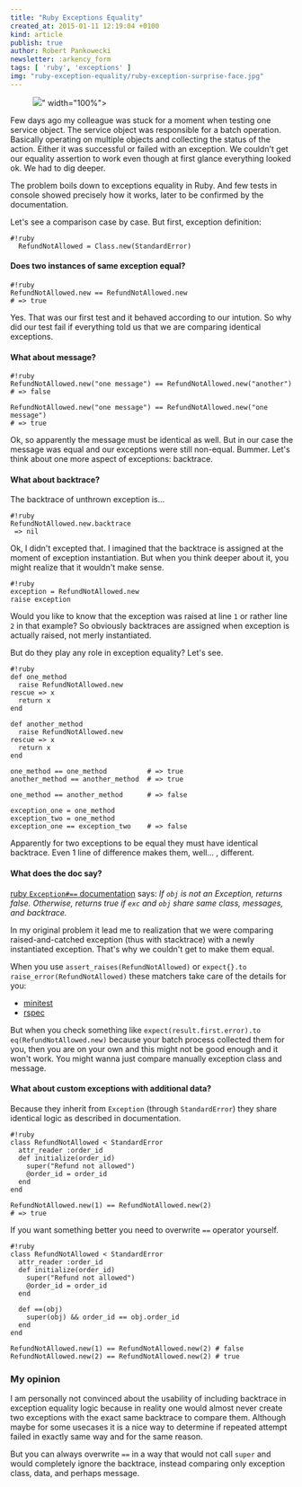 ```yaml
---
title: "Ruby Exceptions Equality"
created_at: 2015-01-11 12:19:04 +0100
kind: article
publish: true
author: Robert Pankowecki
newsletter: :arkency_form
tags: [ 'ruby', 'exceptions' ]
img: "ruby-exception-equality/ruby-exception-surprise-face.jpg"
---
```


<p>
  <figure>
    <img src="<%= src_fit("ruby-exception-equality/ruby-exception-surprise-face.jpg") %>" width="100%">
  </figure>
</p>

Few days ago my colleague was stuck for a moment when testing one service object.
The service object was responsible for a batch operation. Basically operating on
multiple objects and collecting the status of the action. Either it was successful
or failed with an exception. We couldn't get our equality assertion to work even
though at first glance everything looked ok. We had to dig deeper.

<!-- more -->

The problem boils down to exceptions equality in Ruby. And few tests in console
showed precisely how it works, later to be confirmed by the documentation.

Let's see a comparison case by case. But first, exception definition:

```
#!ruby
  RefundNotAllowed = Class.new(StandardError)
```

#### Does two instances of same exception equal?

```
#!ruby
RefundNotAllowed.new == RefundNotAllowed.new
# => true
```

Yes. That was our first test and it behaved according to our intution. So why did our
test fail if everything told us that we are comparing identical exceptions.

#### What about message?

```
#!ruby
RefundNotAllowed.new("one message") == RefundNotAllowed.new("another")
# => false

RefundNotAllowed.new("one message") == RefundNotAllowed.new("one message")
# => true
```

Ok, so apparently the message must be identical as well. But in our case the
message was equal and our exceptions were still non-equal. Bummer. Let's think
about one more aspect of exceptions: backtrace.

#### What about backtrace?

The backtrace of unthrown exception is...

```
#!ruby
RefundNotAllowed.new.backtrace
 => nil
```

Ok, I didn't excepted that. I imagined that the backtrace is assigned at the
moment of exception instantiation. But when you think deeper about it, you
might realize that it wouldn't make sense.

```
#!ruby
exception = RefundNotAllowed.new
raise exception
```

Would you like to know that the exception was raised at line `1` or rather
line `2` in that example? So obviously backtraces are assigned when
exception is actually raised, not merly instantiated.

But do they play any role in exception equality? Let's see.

```
#!ruby
def one_method
  raise RefundNotAllowed.new
rescue => x
  return x
end

def another_method
  raise RefundNotAllowed.new
rescue => x
  return x
end

one_method == one_method          # => true
another_method == another_method  # => true

one_method == another_method      # => false

exception_one = one_method
exception_two = one_method
exception_one == exception_two    # => false
```

Apparently for two exceptions to be equal they must have identical
backtrace. Even 1 line of difference makes them, well... , different.

#### What does the doc say?

[ruby `Exception#==` documentation](http://www.ruby-doc.org/core-2.2.0/Exception.html#method-i-3D-3D) says:
_If `obj` is not an Exception, returns false. Otherwise, returns true if `exc` and `obj` share same
class, messages, and backtrace._

In my original problem it lead me to realization that we were comparing
raised-and-catched exception (thus with stacktrace) with a newly
instantiated exception. That's why we couldn't get to make them equal.

When you use `assert_raises(RefundNotAllowed)` or
`expect{}.to raise_error(RefundNotAllowed)` these matchers take care of
the details for you:

* [minitest](https://github.com/seattlerb/minitest/blob/7298fce695b7a386392a293f23e6253576b05473/lib/minitest/assertions.rb#L301)
* [rspec](https://github.com/rspec/rspec-expectations/blob/1c877e07e6dda41f1cf124934cee7d02e4540c8b/lib/rspec/matchers/built_in/raise_error.rb#L32)

But when you check something like
`expect(result.first.error).to eq(RefundNotAllowed.new)` because your batch
process collected them for you, then you are on your own and this might not
be good enough and it won't work. You might wanna just compare manually
exception class and message.

#### What about custom exceptions with additional data?

Because they inherit from `Exception` (through `StandardError`) they share identical
logic as described in documentation.

```
#!ruby
class RefundNotAllowed < StandardError
  attr_reader :order_id
  def initialize(order_id)
    super("Refund not allowed")
    @order_id = order_id
  end
end

RefundNotAllowed.new(1) == RefundNotAllowed.new(2)
# => true
```

If you want something better you need to overwrite `==` operator yourself.

```
#!ruby
class RefundNotAllowed < StandardError
  attr_reader :order_id
  def initialize(order_id)
    super("Refund not allowed")
    @order_id = order_id
  end

  def ==(obj)
    super(obj) && order_id == obj.order_id
  end
end

RefundNotAllowed.new(1) == RefundNotAllowed.new(2) # false
RefundNotAllowed.new(2) == RefundNotAllowed.new(2) # true
```

### My opinion

I am personally not convinced about the usability of including backtrace in
exception equality logic because in reality one would almost never create
two exceptions with the exact same backtrace to compare them. Although maybe
for some usecases it is a nice way to determine if repeated attempt failed in
exactly same way and for the same reason.

But you can always overwrite `==` in a way that would not call `super` and
would completely ignore the backtrace, instead comparing only exception class, data,
and perhaps message.
